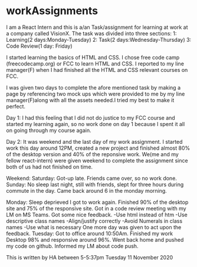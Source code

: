 # workAssignments
I am a React Intern and this is a/an Task/assignment for learning at work at a company called VisionX.
The task was divided into three sections:
1: Learning(2 days:Monday-Tuesday)
2: Task(2 days:Wednesday-Thursday)
3: Code Review(1 day: Friday)

I started learning the basics of HTML and CSS. I chose free code camp (freecodecamp.org) or FCC to learn HTML and CSS.
I reported to my line manager(F) when I had finished all the HTML and CSS relevant courses on FCC.

I was given two days to complete the afore mentioned task by making a page by referencing two mock ups which were provided to me by my line manager(F)along with
all the assets needed.I tried my best to make it perfect.

Day 1:
I had this feeling that I did not do justice to my FCC course and started my learning again, so no work done on day 1 because I spent it all on going through my course again.

Day 2: It was weekend and the last day of my work assignment. I started work this day around 12PM, created a new project and finished almost 80% of the desktop version and 40% of 
the reponsive work. We(me and my fellow react-intern) were given weekend to complete the assignment since both of us had not finished on time.

Weekend:
      Saturday: Got-up late. Friends came over, so no work done.
      Sunday: No sleep last night, still with friends, slept for three hours during commute in the day. Came back around 6 in the monday morning.
      
Monday: 
      Sleep deprieved I got to work again. Finished 90% of the desktop site and 75% of the responsive site. Got in a code review meeting with my LM on MS Teams.
      Got some nice feedback.
                            -Use html instead of htm
                            -Use descriptive class names
                            -Align/justify correctly 
                            -Avoid Numerals in class names
                            -Use what is necessary
       One more day was given to act upon the feedback.
Tuesday: 
       Got to office around 10:50Am. Finished my work Desktop 98% and responsive around 96%.
       Went back home and pushed my code on github. 
       Informed my LM about code push.
       
This is written by HA between 5-5:37pm Tuesday 11 November 2020                      





